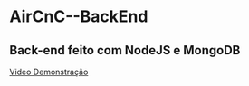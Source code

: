 # AirCnC--BackEnd

## Back-end feito com NodeJS e MongoDB

[Video Demonstração](https://www.youtube.com/watch?v=hK8lzX7z16s&t=23s)
